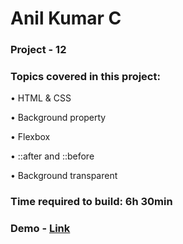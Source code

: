 # Anil Kumar C

### Project - 12

### Topics covered in this project:

•	HTML & CSS

•	Background property

•	Flexbox

•	::after and ::before

•	Background transparent

### Time required to build: 6h 30min

### Demo - [Link]( )

